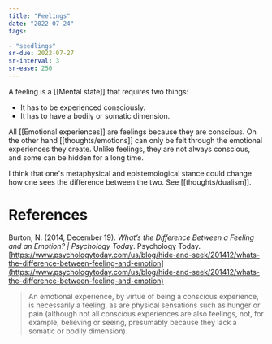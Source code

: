 ```yaml
---
title: "Feelings"
date: "2022-07-24"
tags:

- "seedlings"
sr-due: 2022-07-27
sr-interval: 3
sr-ease: 250
---
```


A feeling is a [[Mental state]] that requires two things:
- It has to be experienced consciously.
- It has to have a bodily or somatic dimension.

All [[Emotional experiences]] are feelings because they are conscious. On the other hand [[thoughts/emotions]] can only be felt through the emotional experiences they create. Unlike feelings, they are not always conscious, and some can be hidden for a long time.

I think that one's metaphysical and epistemological stance could change how one sees the difference between the two. See [[thoughts/dualism]].

# References

Burton, N. (2014, December 19). _What’s the Difference Between a Feeling and an Emotion? | Psychology Today_. Psychology Today. [https://www.psychologytoday.com/us/blog/hide-and-seek/201412/whats-the-difference-between-feeling-and-emotion](https://www.psychologytoday.com/us/blog/hide-and-seek/201412/whats-the-difference-between-feeling-and-emotion)

>An emotional experience, by virtue of being a conscious experience, is necessarily a feeling, as are physical sensations such as hunger or pain (although not all conscious experiences are also feelings, not, for example, believing or seeing, presumably because they lack a somatic or bodily dimension).